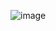 ![image](https://github.com/skandertebo/social-graph/assets/13714666/a3902338-5767-48d2-b83f-e33653f67100)
